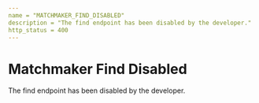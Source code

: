 ```yaml
---
name = "MATCHMAKER_FIND_DISABLED"
description = "The find endpoint has been disabled by the developer."
http_status = 400
---
```


# Matchmaker Find Disabled

The find endpoint has been disabled by the developer.
